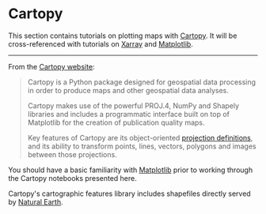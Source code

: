 # Cartopy

This section contains tutorials on plotting maps with [Cartopy](https://scitools.org.uk/cartopy/docs/latest/).
It will be cross-referenced with tutorials on [Xarray](xarray) and [Matplotlib](matplotlib).

---

From the [Cartopy website](https://scitools.org.uk/cartopy/docs/latest):

> Cartopy is a Python package designed for geospatial data processing in order to
> produce maps and other geospatial data analyses.
>
> Cartopy makes use of the powerful PROJ.4, NumPy and Shapely libraries and includes a programmatic interface
> built on top of Matplotlib for the creation of publication quality maps.
>
> Key features of Cartopy are its object-oriented [projection definitions](https://scitools.org.uk/cartopy/docs/v0.19/crs/projections.html#cartopy-projections),
> and its ability to transform points, lines, vectors, polygons and images between those projections.

You should have a basic familiarity with [Matplotlib](matplotlib) prior to working through the Cartopy notebooks presented here.

Cartopy's cartographic features library includes shapefiles directly served by [Natural Earth](https://www.naturalearthdata.com/).

